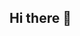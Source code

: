 ## Hi there 👋

<!--
**MohamadZayat/MohamadZayat** is a ✨ _special_ ✨ repository because its `README.md` (this file) appears on your GitHub profile.

Here are some ideas to get you started:

- I’m currently trying to learn programming but i am getting bored and distracted too quick :disappointed:
- I have learned the basics of c,java, and python but have not done any projects yet :disappointed:
- 💬 Ask me about whatever you want.
- 📫 How to reach me: Email : m7amadz.96.mz@gmail.com
- ⚡ Fun fact: I love football and motorcycles not a fun fact but a fact:grinning:
-->
